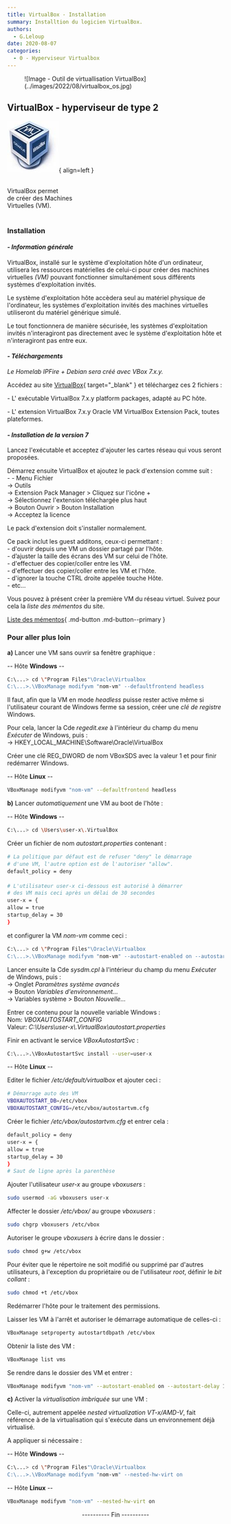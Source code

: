 ```yaml
---
title: VirtualBox - Installation
summary: Installtion du logicien VirtualBox.
authors: 
  - G.Leloup
date: 2020-08-07
categories: 
  - 0 - Hyperviseur Virtualbox
---
```


<figure markdown>
![Image - Outil de virtuallisation VirtualBox](../images/2022/08/virtualbox_os.jpg)
</figure>

## VirtualBox - hyperviseur de type 2

![Logo - VirtualBox](../images/2019/02/logo-virtualbox.jpg){ align=left }

&nbsp;  
VirtualBox permet  
de créer des Machines  
Virtuelles (VM).  
&nbsp;  

### Installation

#### _- Information générale_

VirtualBox, installé sur le système d'exploitation hôte d'un ordinateur, utilisera les ressources matérielles de celui-ci pour créer des machines virtuelles _(VM)_ pouvant fonctionner simultanément sous différents systèmes d'exploitation invités.

Le système d'exploitation hôte accèdera seul au matériel physique de l'ordinateur, les systèmes d'exploitation invités des machines virtuelles utiliseront du matériel générique simulé.

Le tout fonctionnera de manière sécurisée, les systèmes d'exploitation invités n'interagiront pas directement avec le système d'exploitation hôte et n'interagiront pas entre eux.

#### _- Téléchargements_

_Le Homelab IPFire + Debian sera créé avec VBox 7.x.y._

<!-- more -->

Accédez au site [VirtualBox](https://www.virtualbox.org/wiki/Downloads){ target="_blank" } et téléchargez ces 2 fichiers :

\- L' exécutable VirtualBox 7.x.y platform packages, adapté au PC hôte.

\- L' extension VirtualBox 7.x.y Oracle VM VirtualBox Extension Pack, toutes plateformes.

#### _- Installation de la version 7_

Lancez l'exécutable et acceptez d'ajouter les cartes réseau qui vous seront proposées.

Démarrez ensuite VirtualBox et ajoutez le pack d'extension comme suit :  
\- - Menu Fichier  
\-> Outils  
\-> Extension Pack Manager > Cliquez sur l'icône +  
\-> Sélectionnez l'extension téléchargée plus haut  
\-> Bouton Ouvrir > Bouton Installation  
\-> Acceptez la licence

Le pack d'extension doit s'installer normalement.

Ce pack inclut les guest additons, ceux-ci permettant :  
\- d'ouvrir depuis une VM un dossier partagé par l'hôte.  
\- d’ajuster la taille des écrans des VM sur celui de l'hôte.  
\- d'effectuer des copier/coller entre les VM.  
\- d'effectuer des copier/coller entre les VM et l'hôte.  
\- d'ignorer la touche CTRL droite appelée touche Hôte.  
\- etc…

Vous pouvez à présent créer la première VM du réseau virtuel. Suivez pour cela la _liste des mémentos_ du site.

[Liste des mémentos](../../page-liste-des-mementos.md){ .md-button .md-button--primary }

### Pour aller plus loin

**a)** Lancer une VM sans ouvrir sa fenêtre graphique :

-- Hôte **Windows** --

```bash
C:\...> cd \"Program Files"\Oracle\Virtualbox
C:\...>.\VBoxManage modifyvm "nom-vm" --defaultfrontend headless
```

Il faut, afin que la VM en mode _headless_ puisse rester active même si l'utilisateur courant de Windows ferme sa session, créer une _clé de registre_ Windows.

Pour cela, lancer la Cde _regedit.exe_ à l'intérieur du champ du menu _Exécuter_ de Windows, puis :  
-> HKEY_LOCAL_MACHINE\Software\Oracle\VirtualBox

Créer une clé REG_DWORD de nom VBoxSDS avec la valeur 1 et pour finir redémarrer Windows.

-- Hôte **Linux** --

```bash
VBoxManage modifyvm "nom-vm" --defaultfrontend headless
```

**b)** Lancer _automatiquement_ une VM au boot de l'hôte :

-- Hôte **Windows** --

```bash
C:\...> cd \Users\user-x\.VirtualBox
```

Créer un fichier de nom _autostart.properties_ contenant :

```bash
# La politique par défaut est de refuser "deny" le démarrage  
# d'une VM, l'autre option est de l'autoriser "allow".
default_policy = deny

# L'utilisateur user-x ci-dessous est autorisé à démarrer  
# des VM mais ceci après un délai de 30 secondes
user-x = {
allow = true
startup_delay = 30
}
```

et configurer la VM _nom-vm_ comme ceci :

```bash
C:\...> cd \"Program Files"\Oracle\Virtualbox
C:\...>.\VBoxManage modifyvm "nom-vm" --autostart-enabled on --autostart-delay 180
```

Lancer ensuite la Cde _sysdm.cpl_ à l'intérieur du champ du menu _Exécuter_ de Windows, puis :  
-> Onglet _Paramètres système avancés_  
-> Bouton _Variables d'environnement..._  
-> Variables système > Bouton _Nouvelle..._

Entrer ce contenu pour la nouvelle variable Windows :  
Nom: _VBOXAUTOSTART_CONFIG_  
Valeur: _C:\Users\user-x\\.VirtualBox\autostart.properties_

Finir en activant le service _VBoxAutostartSvc_ :

```bash
C:\...>.\VBoxAutostartSvc install --user=user-x
```

-- Hôte **Linux** --

Editer le fichier _/etc/default/virtualbox_ et ajouter ceci :

```bash
# Démarrage auto des VM
VBOXAUTOSTART_DB=/etc/vbox
VBOXAUTOSTART_CONFIG=/etc/vbox/autostartvm.cfg
```

Créer le fichier _/etc/vbox/autostartvm.cfg_ et entrer cela :

```bash
default_policy = deny
user-x = {
allow = true
startup_delay = 30
}
# Saut de ligne après la parenthèse
```

Ajouter l'utilisateur _user-x_ au groupe _vboxusers_ :

```bash
sudo usermod -aG vboxusers user-x
```

Affecter le dossier _/etc/vbox/_ au groupe _vboxusers_ :

```bash
sudo chgrp vboxusers /etc/vbox
```

Autoriser le groupe _vboxusers_ à écrire dans le dossier :

```bash
sudo chmod g+w /etc/vbox
```

Pour éviter que le répertoire ne soit modifié ou supprimé par d'autres utilisateurs, à l'exception du propriétaire ou de l'utilisateur _root_, définir le _bit collant_ :

```bash
sudo chmod +t /etc/vbox
```

Redémarrer l'hôte pour le traitement des permissions.

Laisser les VM à l'arrêt et autoriser le démarrage automatique de celles-ci :

```bash
VBoxManage setproperty autostartdbpath /etc/vbox
```

Obtenir la liste des VM :

```bash
VBoxManage list vms
```

Se rendre dans le dossier des VM et entrer :

```bash
VBoxManage modifyvm "nom-vm" --autostart-enabled on --autostart-delay 180
```

**c)** Activer la _virtualisation imbriquée_ sur une VM :

Celle-ci, autrement appelée _nested virtualization VT-x/AMD-V_, fait référence à de la virtualisation qui s'exécute dans un environnement déjà virtualisé.

A appliquer si nécessaire :

-- Hôte **Windows** --

```bash
C:\...> cd \"Program Files"\Oracle\Virtualbox
C:\...>.\VBoxManage modifyvm "nom-vm" --nested-hw-virt on
```

-- Hôte **Linux** --

```bash
VBoxManage modifyvm "nom-vm" --nested-hw-virt on
```

<center>---------- Fin ----------</center>
